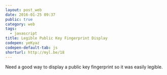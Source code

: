 ```yaml
---
layout: post_web
date: 2016-01-25 09:37
public: true
category: web
tags:
  - javascript
title: Legible Public Key Fingerprint Display
codepen: yeKyaz
codepen-default-tab: js
shorturl: http://myl.be/18
---
```


Need a good way to display a public key fingerprint so it was easily legible.

